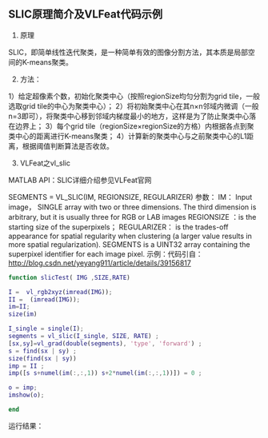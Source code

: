 ## SLIC原理简介及VLFeat代码示例  
1. 原理  

SLIC，即简单线性迭代聚类，是一种简单有效的图像分割方法，其本质是局部空间的K-means聚类。

2. 方法：  

1）给定超像素个数，初始化聚类中心（按照regionSize均匀分割为grid tile，一般选取grid tile的中心为聚类中心）； 
2）将初始聚类中心在其n×n邻域内微调（一般n=3即可），将聚类中心移到邻域内梯度最小的地方，这样是为了防止聚类中心落在边界上； 
3）每个grid tile（regionSize×regionSize的方格）内根据各点到聚类中心的距离进行K-means聚类； 
4）计算新的聚类中心与之前聚类中心的L1距离，根据阈值判断算法是否收敛。

3. VLFeat之vl_slic

MATLAB API：SLIC详细介绍参见VLFeat官网

SEGMENTS = VL_SLIC(IM, REGIONSIZE, REGULARIZER) 
参数： 
IM： Input image， SINGLE array with two or three dimensions. The third dimension is arbitrary, but it is usually three for RGB or LAB images 
REGIONSIZE ：is the starting size of the superpixels； 
REGULARIZER： is the trades-off appearance for spatial regularity when clustering (a larger value results in more spatial regularization). 
SEGMENTS is a UINT32 array containing the superpixel identifier for each image pixel.
示例：代码引自：http://blog.csdn.net/yeyang911/article/details/39156817
```matlab
function slicTest( IMG ,SIZE,RATE)

I =  vl_rgb2xyz(imread(IMG));
II =  (imread(IMG));
im=II;
size(im)

I_single = single(I);
segments = vl_slic(I_single, SIZE, RATE) ;
[sx,sy]=vl_grad(double(segments), 'type', 'forward') ;
s = find(sx | sy) ;
size(find(sx | sy))
imp = II ;
imp([s s+numel(im(:,:,1)) s+2*numel(im(:,:,1))]) = 0 ;

o = imp;
imshow(o);

end
```
运行结果： 
[](Resources/2017110501.png)
